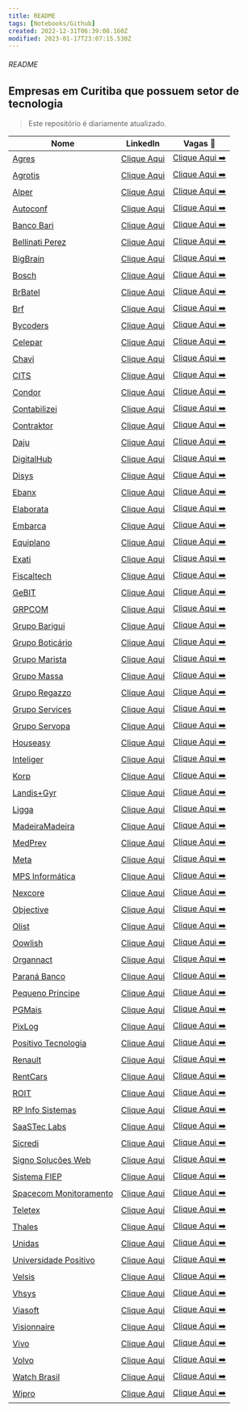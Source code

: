 ```yaml
---
title: README
tags: [Notebooks/Github]
created: 2022-12-31T06:39:08.160Z
modified: 2023-01-17T23:07:15.530Z
---
```


###### README

## Empresas em Curitiba que possuem setor de tecnologia

> Este repositório é diariamente atualizado.

| Nome                                                          | LinkedIn                                                                                    | Vagas 🔗                                                                                                                                                                                     |
| ------------------------------------------------------------- | ------------------------------------------------------------------------------------------- | -------------------------------------------------------------------------------------------------------------------------------------------------------------------------------------------- |
| [Agres](https://agres.com.br/)                                | [Clique Aqui](https://www.linkedin.com/company/agresagricultura)                            | [Clique Aqui ➡️](https://agres.com.br/oportunidades/)                                                                                                                                        |
| [Agrotis](https://www.agrotis.com/)                           | [Clique Aqui](https://www.linkedin.com/company/softwareagrotis/)                            | [Clique Aqui ➡️](https://agrotis.gupy.io/)                                                                                                                                                   |
| [Alper](https://agenciaalper.com.br)                          | [Clique Aqui](https://www.linkedin.com/company/agencia-alper/)                              | [Clique Aqui ➡️](https://agenciaalper.com.br/trabalhe-conosco/)                                                                                                                              |
| [Autoconf](https://autoconf.com.br/)                          | [Clique Aqui](https://www.linkedin.com/company/autoconf)                                    | [Clique Aqui ➡️](https://www.linkedin.com/company/autoconf/jobs/)                                                                                                                            |
| [Banco Bari](https://bancobari.com.br/)                       | [Clique Aqui](https://www.linkedin.com/company/bancobari/)                                  | [Clique Aqui ➡️](https://www.linkedin.com/company/bancobari/jobs/)                                                                                                                           |
| [Bellinati Perez](https://www.bellinatiperez.com.br/)         | [Clique Aqui](https://www.linkedin.com/company/bellinati-perez/)                            | [Clique Aqui ➡️](https://jobs.kenoby.com/bellinati)                                                                                                                                          |
| [BigBrain](bigbrain.com.br)                                   | [Clique Aqui](www.linkedin.com/company/bigbrain)                                            | [Clique Aqui ➡️](bigbrain.gupy.io)                                                                                                                                                           |
| [Bosch](https://www.bosch.com.br)                             | [Clique Aqui](https://www.linkedin.com/company/bosch/)                                      | [Clique Aqui ➡️](https://careers.smartrecruiters.com/BoschGroup/brazil)                                                                                                                      |
| [BrBatel](www.brbatel.com.br)                                 | [Clique Aqui](www.linkedin.com/company/br-batel)                                            | [Clique Aqui ➡️](https://brbatel.solides.jobs/)                                                                                                                                              |
| [Brf](brf-global.com/)                                        | [Clique Aqui](www.linkedin.com/company/brf)                                                 | [Clique Aqui ➡️](https://talents.brf.com/search/?createNewAlert=false&q=&locationsearch=Curitiba)                                                                                            |
| [Bycoders](https://www.bycoders.com.br)                       | [Clique Aqui](https://www.linkedin.com/company/bycoders-tecnologia/)                        | [Clique Aqui ➡️](https://www.bycoders.com.br/careers)                                                                                                                                        |
| [Celepar](https://www.celepar.pr.gov.br/)                     | [Clique Aqui](https://www.linkedin.com/company/celeparcomunica/)                            | [Clique Aqui ➡️](https://www4.pr.gov.br/gee/jsp/frm_busca_vagas.jsp)                                                                                                                         |
| [Chavi](https://chavi.com.br)                                 | [Clique Aqui](https://www.linkedin.com/company/chavidigital/)                               | [Clique Aqui ➡️](https://chavi.com.br/trabalhe-conosco/)                                                                                                                                     |
| [CITS](www.cits.br)                                           | [Clique Aqui](www.linkedin.com/company/cits)                                                | [Clique Aqui ➡️](https://www.cits.br/webp/vagas)                                                                                                                                             |
| [Condor](https://www.condor.com.br/)                          | [Clique Aqui](https://www.linkedin.com/company/redecondor)                                  | [Clique Aqui ➡️](https://www.linkedin.com/company/redecondor/jobs/)                                                                                                                          |
| [Contabilizei](https://www.contabilizei.com.br/)              | [Clique Aqui](https://www.linkedin.com/company/contabilizei)                                | [Clique Aqui ➡️](https://contabilizei.gupy.io/)                                                                                                                                              |
| [Contraktor](contraktor.com.br)                               | [Clique Aqui](www.linkedin.com/company/contraktor)                                          | [Clique Aqui ➡️](contraktor.abler.com.br)                                                                                                                                                    |
| [Daju](https://www.daju.com.br/)                              | [Clique Aqui](https://www.linkedin.com/company/lojas-daju/)                                 | [Clique Aqui ➡️](https://lojasdaju.abler.com.br/)                                                                                                                                            |
| [DigitalHub](www.digitalhub.com.br/carreiras/nossas-vagas/)   | [Clique Aqui](https://www.linkedin.com/company/digital-hub-adobe-magento-solution-partner/) | [Clique Aqui ➡️](https://www.digitalhub.com.br/trabalhe-conosco/)                                                                                                                            |
| [Disys](brazil.disys.com)                                     | [Clique Aqui](www.linkedin.com/company/disys_brasil)                                        | [Clique Aqui ➡️](https://brazil.disys.com/carreiras/)                                                                                                                                        |
| [Ebanx](https://business.ebanx.com/pt-br/)                    | [Clique Aqui](https://www.linkedin.com/company/ebanx/)                                      | [Clique Aqui ➡️](https://boards.greenhouse.io/ebanx)                                                                                                                                         |
| [Elaborata](www.elaborata.com.br)                             | [Clique Aqui](www.linkedin.com/company/elaboratatreinamentos/)                              | [Clique Aqui ➡️](https://www.elaborata.com.br/vagas)                                                                                                                                         |
| [Embarca](https://www.embarca.ai/)                            | [Clique Aqui](https://www.linkedin.com/company/embarcabrasil/)                              | [Clique Aqui ➡️](https://embarca.abler.com.br/)                                                                                                                                              |
| [Equiplano](https://www.equiplano.com.br/index.php)           | [Clique Aqui](https://www.linkedin.com/company/equiplano/)                                  | [Clique Aqui ➡️](https://equiplanosistemas.solides.jobs/)                                                                                                                                    |
| [Exati](https://exati.com.br/)                                | [Clique Aqui](https://www.linkedin.com/company/exati-tecnologia/)                           | [Clique Aqui ➡️](https://exati.solides.jobs/)                                                                                                                                                |
| [Fiscaltech](fiscaltech.com.br)                               | [Clique Aqui](www.linkedin.com/company/fiscal-tecnologia-e-automacao)                       | [Clique Aqui ➡️](fiscaltech.gupy.io)                                                                                                                                                         |
| [GeBIT](gebitsoftware.com.br)                                 | [Clique Aqui](www.linkedin.com/company/gebit)                                               | [Clique Aqui ➡️](https://gebitsoftware.com.br/faca-parte/)                                                                                                                                   |
| [GRPCOM](https://www.grpcom.com.br/)                          | [Clique Aqui](https://www.linkedin.com/company/grpcom)                                      | [Clique Aqui ➡️](https://grpcom.gupy.io/)                                                                                                                                                    |
| [Grupo Barigui](https://www.grupobarigui.com.br/)             | [Clique Aqui](https://www.linkedin.com/company/grupo-barigui/)                              | [Clique Aqui ➡️](https://grupobarigui.abler.com.br/)                                                                                                                                         |
| [Grupo Boticário](https://www.grupoboticario.com.br/)         | [Clique Aqui](https://www.linkedin.com/company/grupo-boticario/)                            | [Clique Aqui ➡️](https://grupoboticario.gupy.io/)                                                                                                                                            |
| [Grupo Marista](http://www.grupomarista.org.br)               | [Clique Aqui](https://www.linkedin.com/company/grupo-marista/)                              | [Clique Aqui ➡️](https://jobs.kenoby.com/grupomarista)                                                                                                                                       |
| [Grupo Massa](https://grupomassa.com.br/)                     | [Clique Aqui](https://www.linkedin.com/company/grupo-massa)                                 | [Clique Aqui ➡️](https://jobs.kenoby.com/grupomassa)                                                                                                                                         |
| [Grupo Regazzo](www.regazzo.com.br)                           | [Clique Aqui](www.linkedin.com/company/gruporegazzo)                                        | [Clique Aqui ➡️](www.linkedin.com/company/gruporegazzo/jobs/)                                                                                                                                |
| [Grupo Services](https://gruposervices.com.br/)               | [Clique Aqui](https://www.linkedin.com/company/gruposervicesbywebhelp/)                     | [Clique Aqui ➡️](https://www.linkedin.com/company/gruposervicesbywebhelp/jobs/)                                                                                                              |
| [Grupo Servopa](http://gruposervopa.com.br/)                  | [Clique Aqui](https://www.linkedin.com/company/grupo-servopa/)                              | [Clique Aqui ➡️](https://servopa.gupy.io/)                                                                                                                                                   |
| [Houseasy](http://www.houseasy.net)                           | [Clique Aqui](www.linkedin.com/company/houseasy)                                            | [Clique Aqui ➡️](https://web.houseasy.net/trabalhe-conosco)                                                                                                                                  |
| [Inteliger](www.inteliger.com.br)                             | [Clique Aqui](https://www.linkedin.com/company/inteliger/)                                  | [Clique Aqui ➡️](https://www.inteliger.com.br/vagas-inteliger.html)                                                                                                                          |
| [Korp](http://www.korp.com.br/)                               | [Clique Aqui](https://www.linkedin.com/company/viasoft-korp/)                               | [Clique Aqui ➡️](https://korp.gupy.io/)                                                                                                                                                      |
| [Landis+Gyr](www.landisgyr.com)                               | [Clique Aqui](www.linkedin.com/company/landis)                                              | [Clique Aqui ➡️](https://careers.landisgyr.com/search/?createNewAlert=false&q=&locationsearch=Curitiba&optionsFacetsDD_country=&optionsFacetsDD_customfield1=&optionsFacetsDD_customfield2=) |
| [Ligga](https://liggavc.com.br/)                              | [Clique Aqui](https://www.linkedin.com/company/liggavc)                                     | [Clique Aqui ➡️](https://liggatelecom.gupy.io/)                                                                                                                                              |
| [MadeiraMadeira](https://www.madeiramadeira.com.br/)          | [Clique Aqui](https://www.linkedin.com/company/madeiramadeira/)                             | [Clique Aqui ➡️](https://madeiracarreira.gupy.io/)                                                                                                                                           |
| [MedPrev](https://medprev.online/)                            | [Clique Aqui](www.linkedin.com/company/medprev/)                                            | [Clique Aqui ➡️](vagasmedprevonline.solides.jobs)                                                                                                                                            |
| [Meta](https://www.meta.com.br/)                              | [Clique Aqui](https://www.linkedin.com/company/metaoficial)                                 | [Clique Aqui ➡️](https://www.linkedin.com/company/metaoficial/jobs/)                                                                                                                         |
| [MPS Informática](https://www.mps.com.br/)                    | [Clique Aqui](https://www.linkedin.com/company/mps-informatica-ltda)                        | [Clique Aqui ➡️](https://www.linkedin.com/company/mps-informatica-ltda/jobs/)                                                                                                                |
| [Nexcore](https://nexcore.com.br)                             | [Clique Aqui](https://www.linkedin.com/company/nexcore-tecnologia)                          | [Clique Aqui ➡️](https://nexcore.com.br/trabalhe-conosco/)                                                                                                                                   |
| [Objective](www.objective.com.br)                             | [Clique Aqui](www.linkedin.com/company/objectivebr)                                         | [Clique Aqui ➡️](www.objective.com.br/trabalhe-conosco/)                                                                                                                                     |
| [Olist](https://olist.com)                                    | [Clique Aqui](https://www.linkedin.com/company/olist/)                                      | [Clique Aqui ➡️](https://olist.gupy.io/)                                                                                                                                                     |
| [Oowlish](www.oowlish.com)                                    | [Clique Aqui](https://www.linkedin.com/company/oowlish)                                     | [Clique Aqui ➡️](https://jobs.lever.co/oowlish)                                                                                                                                              |
| [Organnact](www.organnact.com.br)                             | [Clique Aqui](www.linkedin.com/company/organnact/)                                          | [Clique Aqui ➡️](https://organnact.abler.com.br/)                                                                                                                                            |
| [Paraná Banco](https://site.paranabanco.com.br/)              | [Clique Aqui](https://www.linkedin.com/company/paran-banco-s-a/)                            | [Clique Aqui ➡️](https://jobs.quickin.io/paranabanco/jobs)                                                                                                                                   |
| [Pequeno Principe](pequenoprincipe.org.br/hospital/)          | [Clique Aqui](https://www.linkedin.com/company/hospitalpequenoprincipe/)                    | [Clique Aqui ➡️](https://trabalheconosco.vagas.com.br/hpp)                                                                                                                                   |
| [PGMais](pgmais.com.br)                                       | [Clique Aqui](www.linkedin.com/company/pgmais/)                                             | [Clique Aqui ➡️](https://pgmais.com.br/trabalhe-conosco/)                                                                                                                                    |
| [PixLog](https://pixlog.com.br/)                              | [Clique Aqui](https://www.linkedin.com/company/pixlog/)                                     | [Clique Aqui ➡️](https://www.linkedin.com/company/pixlog/jobs)                                                                                                                               |
| [Positivo Tecnologia](https://www.positivotecnologia.com.br/) | [Clique Aqui](https://www.linkedin.com/company/positivo-tecnologia)                         | [Clique Aqui ➡️](https://positivotecnologia.gupy.io/)                                                                                                                                        |
| [Renault](https://www.renault.com.br/)                        | [Clique Aqui](https://www.linkedin.com/company/renaultgroup/)                               | [Clique Aqui ➡️](https://jobs.kenoby.com/renaultbrasil/)                                                                                                                                     |
| [RentCars](rentcars.com)                                      | [Clique Aqui](www.linkedin.com/company/rentcars)                                            | [Clique Aqui ➡️](https://careers.rentcars.com/#jobs)                                                                                                                                         |
| [ROIT](https://roit.com.br/)                                  | [Clique Aqui](https://www.linkedin.com/company/roit-ai/)                                    | [Clique Aqui ➡️](https://www.glassdoor.com.br/Vagas/ROIT-Vagas-E2492726.htm)                                                                                                                 |
| [RP Info Sistemas](www.rpinfo.com.br)                         | [Clique Aqui](www.linkedin.com/company/rpinfosistemas)                                      | [Clique Aqui ➡️](www.linkedin.com/company/rpinfosistemas/jobs/)                                                                                                                              |
| [SaaSTec Labs](www.saastecerp.com.br)                         | [Clique Aqui](www.linkedin.com/company/saastec)                                             | [Clique Aqui ➡️](https://www.saastecerp.com.br/trabalhe-conosco/)                                                                                                                            |
| [Sicredi](www.sicredi.com.br)                                 | [Clique Aqui](www.linkedin.com/company/sicredi)                                             | [Clique Aqui ➡️](https://sicredi.gupy.io/)                                                                                                                                                   |
| [Signo Soluções Web](https://site.signoweb.com.br/)           | [Clique Aqui](https://www.linkedin.com/company/signoweb/)                                   | [Clique Aqui ➡️](https://signoweb.abler.com.br/)                                                                                                                                             |
| [Sistema FIEP](https://www.sistemafiep.org.br/)               | [Clique Aqui](https://www.linkedin.com/company/sistemafiep/)                                | [Clique Aqui ➡️](https://jobs.jobconvo.com/pt-br/careers/sistema-fiep/35ad6a0f-51a9-4b5f-b1fe-154124819dfd/)                                                                                 |
| [Spacecom Monitoramento](https://www.spacecom.com.br/)        | [Clique Aqui](https://www.linkedin.com/company/spacecomm/)                                  | [Clique Aqui ➡️](https://spacecom.solides.jobs/)                                                                                                                                             |
| [Teletex](teletex.com.br)                                     | [Clique Aqui](www.linkedin.com/company/teletex)                                             | [Clique Aqui ➡️](https://teletex.gupy.io/)                                                                                                                                                   |
| [Thales](www.thalesgroup.com/)                                | [Clique Aqui](www.linkedin.com/company/thales)                                              | [Clique Aqui ➡️](https://thales.wd3.myworkdayjobs.com/en-US/Careers/jobs?locationCountry=1a29bb1357b240ab99a2fa755cc87c0e)                                                                   |
| [Unidas](www.unidas.com.br)                                   | [Clique Aqui](www.linkedin.com/company/unidas/)                                             | [Clique Aqui ➡️](https://unidas.gupy.io/)                                                                                                                                                    |
| [Universidade Positivo](up.edu.br)                            | [Clique Aqui](https://www.linkedin.com/school/universidadepositivo)                         | [Clique Aqui ➡️](https://up.gupy.io/)                                                                                                                                                        |
| [Velsis](velsis.com.br)                                       | [Clique Aqui](www.linkedin.com/company/velsis)                                              | [Clique Aqui ➡️](https://velsis.com.br/form/trabalhe-conosco/)                                                                                                                               |
| [Vhsys](https://www.vhsys.com.br/)                            | [Clique Aqui](https://www.linkedin.com/company/vhsys/)                                      | [Clique Aqui ➡️](https://vhsys.gupy.io/)                                                                                                                                                     |
| [Viasoft ](https://viasoft.com.br)                            | [Clique Aqui](https://www.linkedin.com/company/viasoftoficial/)                             | [Clique Aqui ➡️](https://viasoft.gupy.io/)                                                                                                                                                   |
| [Visionnaire](www.visionnaire.com.br)                         | [Clique Aqui](https://www.linkedin.com/company/visionnaire-/)                               | [Clique Aqui ➡️](https://visionnaire.abler.com.br/)                                                                                                                                          |
| [Vivo](www.vivo.com.br)                                       | [Clique Aqui](www.linkedin.com/company/vivo-telefonicabr)                                   | [Clique Aqui ➡️](https://vivodigital.gupy.io/)                                                                                                                                               |
| [Volvo](https://www.volvocars.com/br)                         | [Clique Aqui](https://www.linkedin.com/company/volvo-group/)                                | [Clique Aqui ➡️](https://www.volvogroup.com/br/careers/job-openings.html#page=1&countries=Brazil)                                                                                            |
| [Watch Brasil](https://watchbr.com.br/)                       | [Clique Aqui](www.linkedin.com/company/watch-brasil)                                        | [Clique Aqui ➡️](https://watchbrasil.gupy.io/)                                                                                                                                               |
| [Wipro](https://www.wipro.com/)                               | [Clique Aqui](https://www.linkedin.com/company/wipro)                                       | [Clique Aqui ➡️](https://careers.wipro.com/careers-home/jobs?stretchUnits=KILOMETERS&stretch=10&location=Curitiba&lat=-25.42778&lng=-49.27306&woe=7)                                         |

